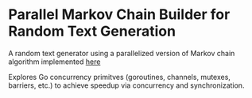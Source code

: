 # Parallel Markov Chain Builder for Random Text Generation

A random text generator using a parallelized version of Markov chain algorithm implemented [here](https://golang.org/doc/codewalk/markov/)

Explores Go concurrency primitves (goroutines, channels, mutexes, barriers, etc.) to achieve speedup via concurrency and synchronization.
